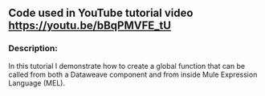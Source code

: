 ## Code used in YouTube tutorial video https://youtu.be/bBqPMVFE_tU

### Description: 
In this tutorial I demonstrate how to create a global function that can be called from both a Dataweave component and from inside Mule Expression Language (MEL).
